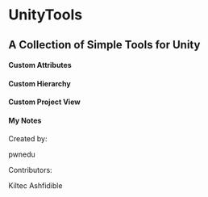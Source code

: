 # UnityTools #

## A Collection of Simple Tools for Unity ##

#### Custom Attributes ####
#### Custom Hierarchy ####
#### Custom Project View ####
#### My Notes ####

Created by:

pwnedu

Contributors:

Kiltec
Ashfidible
